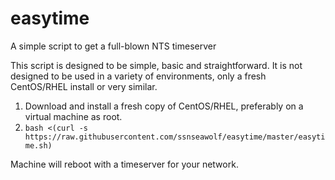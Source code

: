 # easytime

A simple script to get a full-blown NTS timeserver

This script is designed to be simple, basic and straightforward. It is not designed to be used in a variety of environments, only a fresh CentOS/RHEL install or very similar.


1. Download and install a fresh copy of CentOS/RHEL, preferably on a virtual machine as root.
2. ```bash <(curl -s https://raw.githubusercontent.com/ssnseawolf/easytime/master/easytime.sh)```

Machine will reboot with a timeserver for your network.